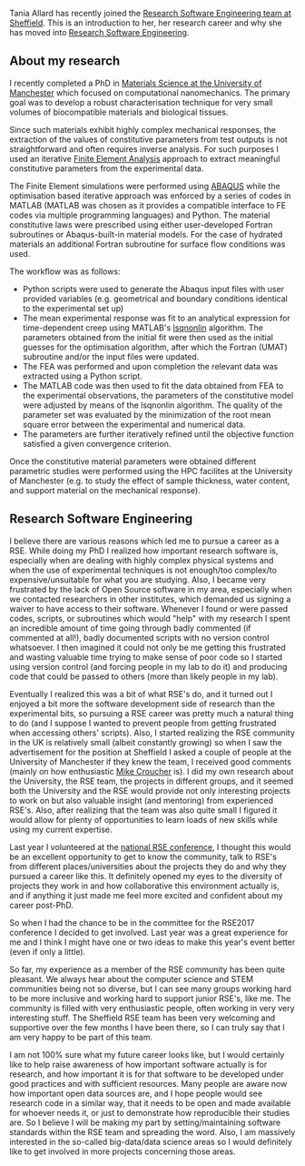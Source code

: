 <!--
.. title: A new member of the team: Tania Allard
.. author: Tania Allard
.. slug: tania_allard
.. date: 2017-02-09 21:37:12 UTC
.. tags:
.. category:
.. link:
.. description:
.. type: text
-->
Tania Allard has recently joined the [Research Software Engineering team at Sheffield](https://rse.shef.ac.uk/). This is an introduction to her, her research career and why she has moved into [Research Software Engineering](https://rse.ac.uk/).

## About my research

I recently completed a PhD in [Materials Science at the University of Manchester](https://www.materials.manchester.ac.uk/) which focused on computational nanomechanics. The primary goal was to develop a robust characterisation technique for very small volumes of biocompatible materials and biological tissues.

Since such materials exhibit highly complex mechanical responses, the extraction of the values of constitutive parameters from test outputs is not straightforward and often requires inverse analysis. For such purposes I used an iterative [Finite Element Analysis](https://en.wikipedia.org/wiki/Finite_element_method) approach to extract meaningful constitutive parameters from the experimental data.

The Finite Element simulations were performed using [ABAQUS](https://www.3ds.com/products-services/simulia/products/abaqus/) while the optimisation based iterative approach was enforced by a series of codes in MATLAB (MATLAB was chosen as it provides a compatible interface to FE codes via multiple programming languages) and Python. The material constitutive laws were prescribed using either user-developed Fortran subroutines or Abaqus-built-in material models. For the case of hydrated materials an additional Fortran subroutine for surface flow conditions was used.

The workflow was as follows:

- Python scripts were used to generate the Abaqus input files with user provided variables (e.g. geometrical and boundary conditions identical to the experimental set up)
- The mean experimental response was fit to an analytical expression for time-dependent creep using MATLAB's [lsqnonlin](https://uk.mathworks.com/help/optim/ug/lsqnonlin.html?requestedDomain=uk.mathworks.com) algorithm. The parameters obtained from the initial fit were then used as the initial  guesses for the optimisation algorithm, after which the Fortran (UMAT) subroutine and/or the input files were updated.
- The FEA was performed  and upon completion the relevant data was extracted using a Python script.
- The MATLAB code was then used to fit the data obtained from FEA to the experimental observations, the parameters of the constitutive model were adjusted by means of the lsqnonlin algorithm. The quality of  the parameter set was evaluated by the minimization of the root mean square error between the experimental and numerical data.
- The parameters are further iteratively refined until the objective function satisfied a given convergence criterion.

Once the constitutive material parameters were obtained different parametric studies were performed using the HPC facilites at the University of Manchester (e.g. to study the effect of sample thickness, water content, and support material on the mechanical response).

## Research Software Engineering

I believe there are various reasons which led me to pursue a career as a RSE. While doing my PhD I realized how important research software is, especially when are dealing with highly complex physical systems and when the use of experimental techniques is not enough/too complex/to expensive/unsuitable for what you are studying. Also, I became very frustrated by the lack of Open Source software in my area, especially when we contacted researchers in other institutes, which demanded us signing a waiver to have access to their software. Whenever I found or were passed codes, scripts, or subroutines which would "help" with my research I spent an incredible amount of time going through badly commented (if commented at all!), badly documented scripts with no version control whatsoever. I then imagined it could not only be me getting this frustrated and wasting valuable time trying to make sense of poor code so I started using version control (and forcing people in my lab to do it) and producing code that could be passed to others (more than likely people in my lab).

Eventually I realized this was a bit of what RSE's do, and it turned out I enjoyed a bit more the software development side of research than the experimental bits, so pursuing a RSE career was pretty much a natural thing to do (and I suppose I wanted to prevent people from getting frustrated when accessing others' scripts). Also, I started realizing the RSE community in the UK is relatively small (albeit constantly growing) so when I saw the advertisement for the position at Sheffield I asked a couple of people at the University of Manchester if they knew the team, I received good comments (mainly on how enthusiastic [Mike Croucher](http://www.walkingrandomly.com/) is). I did my own research about the University, the RSE team, the projects in different groups, and it seemed both the University and the RSE would provide not only interesting projects to work on but also valuable insight (and mentoring) from experienced RSE's. Also, after realizing that the team was also quite small I figured it would allow for plenty of opportunities to learn loads of new skills while using my current  expertise.

Last year I volunteered at the [national RSE conference](https://www.software.ac.uk/news/2016-05-09-first-ever-conference-research-software-engineers-call-participation), I thought this would be an excellent opportunity to get to know the community, talk to RSE's from different places/universities about the projects they do and why they pursued a career like this. It definitely opened my eyes to the diversity of projects they work in and how collaborative this environment actually is, and if anything it just made me feel more excited and confident about my career post-PhD.

So when I had the chance to be in the committee for the RSE2017 conference I decided to get involved. Last year was a great experience for me and I think I might have one or two ideas to make this year's event better (even if only a little).

So far, my experience as a member of the RSE community has been quite pleasant. We always hear about the computer science and STEM communities being not so diverse, but I can see many groups working hard to be more inclusive and working hard to support junior RSE's, like me. The community is filled with very enthusiastic people, often working in very very interesting stuff. The Sheffield RSE team has been very welcoming and supportive over the few months I have been there, so I can truly say that I am very happy to be part of this team.

I am not 100% sure what my future career looks like, but I would certainly like to help raise awareness of how important software actually is for research, and how important it is for that software to be developed under good practices and with sufficient resources. Many people are aware now how important open data sources are, and I hope people would see research code in a similar way, that it needs to be open and made available for whoever needs it, or just to demonstrate how reproducible their studies are. So I believe I will be making my part by setting/maintaining software standards within the RSE team and spreading the word. Also, I am massively interested in the so-called big-data/data science areas so I would definitely like to get involved in more projects concerning those areas.
